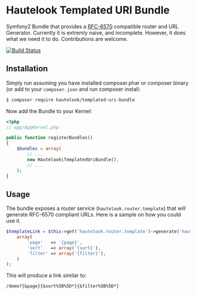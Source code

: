 Hautelook Templated URI Bundle
==============================

Symfony2 Bundle that provides a [RFC-6570][RFC-6570] compatible router and URL Generator. Currently it is extremly naive,
and incomplete. However, it does what we need it to do. Contributions are welcome.

[![Build Status](https://secure.travis-ci.org/hautelook/TemplatedUriBundle.png?branch=master)](https://travis-ci.org/hautelook/TemplatedUriBundle)

## Installation

Simply run assuming you have installed composer.phar or composer binary (or add to your `composer.json` and run composer install:

```bash
$ composer require hautelook/templated-uri-bundle
```

Now add the Bundle to your Kernel:

```php
<?php
// app/AppKernel.php

public function registerBundles()
{
    $bundles = array(
        // ...
        new Hautelook\TemplatedUriBundle(),
        // ...
    );
}
```

## Usage

The bundle exposes a router service (`hautelook.router.template`) that will generate RFC-6570 compliant URLs. Here is a sample
on how you could use it.

```php
$templateLink = $this->get('hautelook.router.template')->generate('hautelook_demo_route',
    array(
        'page'   => '{page}',
        'sort'   => array('{sort}'),
        'filter' => array('{filter}'),
    )
);
```

This will produce a link similar to:

```
/demo?{&page}{&sort%5B%5D*}{&filter%5B%5D*}
```

[RFC-6570]: https://tools.ietf.org/html/rfc6570